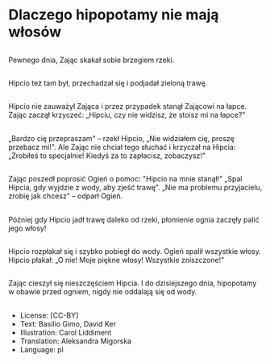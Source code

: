 # Dlaczego hipopotamy nie mają włosów

##
Pewnego dnia, Zając skakał sobie brzegiem rzeki.

##
Hipcio też tam był, przechadzał się i podjadał zieloną trawę.

##
Hipcio nie zauważył Zająca i przez przypadek stanął Zającowi na łapce. Zając zaczął krzyczeć: „Hipciu, czy nie widzisz, że stoisz mi na łapce?"

##
„Bardzo cię przepraszam" – rzekł Hipcio, „Nie widziałem cię, proszę przebacz mi!". Ale Zając nie chciał tego słuchać i krzyczał na Hipcia: „Zrobiłeś to specjalnie! Kiedyś za to zapłacisz, zobaczysz!"

##
Zając poszedł poprosić Ogień o pomoc: "Hipcio na mnie stanął!" „Spal Hipcia, gdy wyjdzie z wody, aby zjeść trawę". „Nie ma problemu przyjacielu, zrobię jak chcesz" – odparł Ogień.

##
Później gdy Hipcio jadł trawę daleko od rzeki, płomienie ognia zaczęły palić jego włosy!

##
Hipcio rozpłakał się i szybko pobiegł do wody. Ogień spalił wszystkie włosy. Hipcio płakał: „O nie! Moje piękne włosy! Wszystkie zniszczone!"

##
Zając cieszył się nieszczęściem Hipcia. I do dzisiejszego dnia, hipopotamy w obawie przed ogniem, nigdy nie oddalają się od wody.

##
* License: [CC-BY]
* Text: Basilio Gimo, David Ker
* Illustration: Carol Liddiment
* Translation: Aleksandra Migorska
* Language: pl
